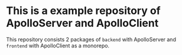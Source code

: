 # This is a example repository of ApolloServer and ApolloClient

This repository consists 2 packages of `backend` with ApolloServer and `frontend` with ApolloClient as a monorepo.
